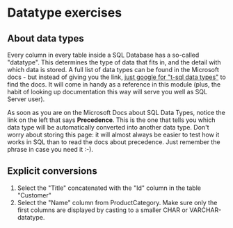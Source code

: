 # Datatype exercises

## About data types

Every column in every table inside a SQL Database has a so-called "datatype". This determines the type of data that fits in, and the detail with which data is stored. A full list of data types can be found in the Microsoft docs - but instead of giving you the link, [just google for "t-sql data types"](http://lmgtfy.com/?q=t-sql+data+types) to find the docs. It will come in handy as a reference in this module (plus, the habit of looking up documentation this way will serve you well as SQL Server user).

As soon as you are on the Microsoft Docs about SQL Data Types, notice the link on the left that says **Precedence**. This is the one that tells you which data type will be automatically converted into another data type. Don't worry about storing this page: it will almost always be easier to test how it works in SQL than to read the docs about precedence. Just remember the phrase in case you need it :-).

## Explicit conversions

1. Select the "Title" concatenated with the "Id" column in the table "Customer"
2. Select the "Name" column from ProductCategory. Make sure only the first columns are displayed by casting to a smaller CHAR or VARCHAR-datatype.
